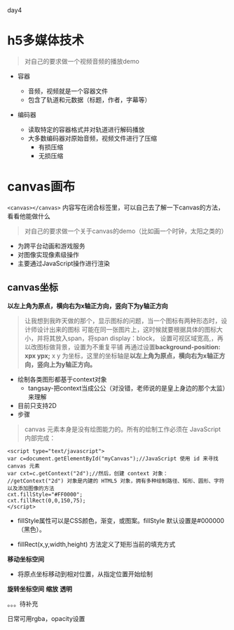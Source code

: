 day4
# h5多媒体技术
>对自己的要求做一个视频音频的播放demo
- 容器
    - 音频，视频就是一个容器文件
    - 包含了轨道和元数据（标题，作者，字幕等）

- 编码器
    - 读取特定的容器格式并对轨道进行解码播放
    - 大多数编码器对原始音频，视频文件进行了压缩
        * 有损压缩
        * 无损压缩

# canvas画布

`<canvas></canvas>`
内容写在闭合标签里，可以自己去了解一下canvas的方法，看看他能做什么

>对自己的要求做一个关于canvas的demo（比如画一个时钟，太阳之类的）

- 为跨平台动画和游戏服务
- 对图像实现像素级操作
- 主要通过JavaScript操作进行渲染

## canvas坐标
**以左上角为原点，横向右为x轴正方向，竖向下为y轴正方向**

> 让我想到我昨天做的那个，显示图标的问题，当一个图标有两种形态时，设计师设计出来的图标
可能在同一张图片上，这时候就要根据具体的图标大小，并将其放入span，将span display：block，
设置可视区域宽高,，再以改图标做背景，设置为不重复平铺
再通过设置**background-position: xpx ypx;**
x y 为坐标，这里的坐标轴是**以左上角为原点，横向右为x轴正方向，竖向上为y轴正方向。**

- 绘制各类图形都基于context对象
    - tangsay-把context当成公公（对没错，老师说的是皇上身边的那个太监）来理解
- 目前只支持2D
- 步骤
>canvas 元素本身是没有绘图能力的。所有的绘制工作必须在 JavaScript 内部完成：
```
<script type="text/javascript">
var c=document.getElementById("myCanvas");//JavaScript 使用 id 来寻找 canvas 元素
var cxt=c.getContext("2d");//然后，创建 context 对象：
//getContext("2d") 对象是内建的 HTML5 对象，拥有多种绘制路径、矩形、圆形、字符以及添加图像的方法
cxt.fillStyle="#FF0000";
cxt.fillRect(0,0,150,75);
</script>
```
- fillStyle属性可以是CSS颜色，渐变，或图案。fillStyle 默认设置是#000000（黑色）。

- fillRect(x,y,width,height) 方法定义了矩形当前的填充方式

**移动坐标空间**
- 将原点坐标移动到相对位置，从指定位置开始绘制

**旋转坐标空间**
**缩放**
**透明**

。。。待补充

日常可用rgba，opacity设置